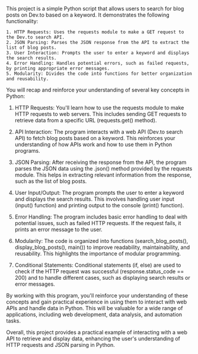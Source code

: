 This project is a simple Python script that allows users to search for blog posts on Dev.to based on a keyword. It demonstrates the following functionality:

    1. HTTP Requests: Uses the requests module to make a GET request to the Dev.to search API.
    2. JSON Parsing: Parses the JSON response from the API to extract the list of blog posts.
    3. User Interaction: Prompts the user to enter a keyword and displays the search results.
    4. Error Handling: Handles potential errors, such as failed requests, by printing appropriate error messages.
    5. Modularity: Divides the code into functions for better organization and reusability.

You will recap and reinforce your understanding of several key concepts in Python:

 1. HTTP Requests: You'll learn how to use the requests module to make HTTP requests to web servers. This includes sending GET requests to retrieve data from a specific URL (requests.get() method).

 2. API Interaction: The program interacts with a web API (Dev.to search API) to fetch blog posts based on a keyword. This reinforces your understanding of how APIs work and how to use them in Python programs.

 3. JSON Parsing: After receiving the response from the API, the program parses the JSON data using the .json() method provided by the requests module. This helps in extracting relevant information from the response, such as the list of blog posts.

 4. User Input/Output: The program prompts the user to enter a keyword and displays the search results. This involves handling user input (input() function) and printing output to the console (print() function).

 5. Error Handling: The program includes basic error handling to deal with potential issues, such as failed HTTP requests. If the request fails, it prints an error message to the user.

 6. Modularity: The code is organized into functions (search_blog_posts(), display_blog_posts(), main()) to improve readability, maintainability, and reusability. This highlights the importance of modular programming.

 7. Conditional Statements: Conditional statements (if, else) are used to check if the HTTP request was successful (response.status_code == 200) and to handle different cases, such as displaying search results or error messages.

By working with this program, you'll reinforce your understanding of these concepts and gain practical experience in using them to interact with web APIs and handle data in Python. This will be valuable for a wide range of applications, including web development, data analysis, and automation tasks.

Overall, this project provides a practical example of interacting with a web API to retrieve and display data, enhancing the user's understanding of HTTP requests and JSON parsing in Python.
